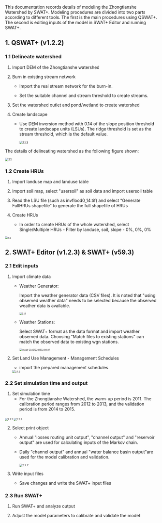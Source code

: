 This documentation records details of modeling the Zhongtianshe Watershed by SWAT+. Modeling procedures are divided into two parts according to different tools. The first is the main procedures using QSWAT+. The second is editing inputs of the model in SWAT+ Editor and running SWAT+.

## 1. QSWAT+ (v1.2.2)

### 1.1 Delineate watershed

1. Import DEM of the Zhongtianshe watershed

2. Burn in existing stream network

   - Import the real stream network for the burn-in.

   - Set the suitable channel and stream threshold to create streams.

3. Set the watershed outlet and pond/wetland to create watershed

4. Create landscape

   - Use DEM inversion method with 0.14 of the slope position threshold to create landscape units (LSUs). The ridge threshold is set as the stream threshold, which is the default value.

     <img src="https://github.com/Git160/Picture/raw/main/Zhongtianshe/1.1.3.jpg" alt="1.1.3" style="zoom:67%;" />

The details of delineating watershed as the following figure shown:

<img src="https://github.com/Git160/Picture/raw/main/Zhongtianshe/1.1Delineate watershed.jpg" alt="1.1" style="zoom:70%;" />

### 1.2  Create HRUs

1. Import landuse map and landuse table

2. Import soil map, select "usersoil" as soil data and import usersoil table

3. Read the LSU file (such as invflood0_14.tif) and select “Generate FullHRUs shapefile” to generate the full shapefile of HRUs

4. Create HRUs

   - In order to create HRUs of the whole watershed, select Single/Multiple HRUs - Filter by landuse, soil, slope - 0%, 0%, 0%

<img src="https://github.com/Git160/Picture/raw/main/Zhongtianshe/1.2.jpg" alt="1.2" style="zoom:57%;" />

## 2. SWAT+ Editor (v1.2.3) & SWAT+ (v59.3)

### 2.1 Edit inputs

1. Import climate data

   - Weather Generator: 

     Import the weather generator data (CSV files). It is noted that "using observed weather data" needs to be selected because the observed weather data is available.

     <img src="https://github.com/Git160/Picture/raw/main/Zhongtianshe/2.1wgn.jpg" alt="2.1.1" style="zoom:50%;" />

   - Weather Stations:

     Select SWAT+ format as the data format and import weather observed data. Choosing "Match files to existing stations" can match the observed data to existing wgn stations.

     <img src="https://github.com/Git160/Picture/raw/main/Zhongtianshe/2.1weather stations.jpg" alt="image-20221224133234837" style="zoom:50%;" />

2. Set Land Use Management - Management Schedules

   - import the prepared management schedules

   <img src="https://github.com/Git160/Picture/raw/main/Zhongtianshe/2.1.2.jpg" alt="2.1.2" style="zoom:57%;" />

### 2.2 Set simulation time and output

1. Set simulation time
   - For the Zhongtianshe Watershed, the warm-up period is 2011. The calibration period ranges from 2012 to 2013, and the validation period is from 2014 to 2015.

<img src="https://github.com/Git160/Picture/raw/main/Zhongtianshe/2.2.1.jpg" alt="2.2.1" style="zoom:55%;" />

<img src="https://github.com/Git160/Picture/raw/main/Zhongtianshe/2.2.2.jpg" alt="2.2.2" style="zoom:55%;" />

2. Select print object

   - Annual "losses routing unit output", "channel output" and "reservoir output" are used for calculating inputs of the Markov chain.

   - Daily "channel output" and annual "water balance basin output"are used for the model calibration and validation.

     <img src="https://github.com/Git160/Picture/raw/main/WillowRiver/2.2.2.png" alt="2.2.2" style="zoom:60%;" />

3. Write input files

   - Save changes and write the SWAT+ input files

### 2.3 Run SWAT+

1. Run SWAT+ and analyze output

2. Adjust the model parameters to calibrate and validate the model
